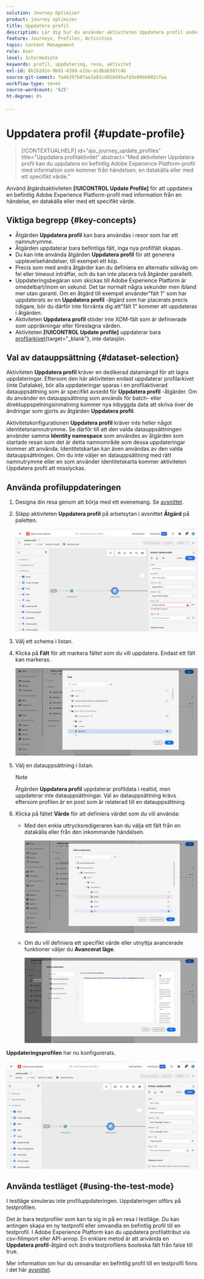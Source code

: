 ```yaml
---
solution: Journey Optimizer
product: journey optimizer
title: Uppdatera profil
description: Lär dig hur du använder aktiviteten Uppdatera profil under en resa
feature: Journeys, Profiles, Activities
topic: Content Management
role: User
level: Intermediate
keywords: profil, uppdatering, resa, aktivitet
exl-id: 8b2b2d1e-9bd1-439d-a15e-acdbab387c4b
source-git-commit: fa46397b87ae3a81cd016d95afd3e09bb002cfaa
workflow-type: tm+mt
source-wordcount: '625'
ht-degree: 0%

---
```


# Uppdatera profil {#update-profile}

>[!CONTEXTUALHELP]
>id="ajo_journey_update_profiles"
>title="Uppdatera profilaktivitet"
>abstract="Med aktiviteten Uppdatera profil kan du uppdatera en befintlig Adobe Experience Platform-profil med information som kommer från händelsen, en datakälla eller med ett specifikt värde."

Använd åtgärdsaktiviteten **[!UICONTROL Update Profile]** för att uppdatera en befintlig Adobe Experience Platform-profil med information från en händelse, en datakälla eller med ett specifikt värde.

## Viktiga begrepp {#key-concepts}

* Åtgärden **Uppdatera profil** kan bara användas i resor som har ett namnutrymme.
* Åtgärden uppdaterar bara befintliga fält, inga nya profilfält skapas.
* Du kan inte använda åtgärden **Uppdatera profil** för att generera upplevelsehändelser, till exempel ett köp.
* Precis som med andra åtgärder kan du definiera en alternativ sökväg om fel eller timeout inträffar, och du kan inte placera två åtgärder parallellt.
* Uppdateringsbegäran som skickas till Adobe Experience Platform är omedelbart/inom en sekund. Det tar normalt några sekunder men ibland mer utan garanti. Om en åtgärd till exempel använder&quot;fält 1&quot; som har uppdaterats av en **Uppdatera profil** -åtgärd som har placerats precis tidigare, bör du därför inte förvänta dig att&quot;fält 1&quot; kommer att uppdateras i åtgärden.
* Aktiviteten **Uppdatera profil** stöder inte XDM-fält som är definierade som uppräkningar eller föreslagna värden.
* Aktiviteten **[!UICONTROL Update profile]** uppdaterar bara [profilarkivet](https://experienceleague.adobe.com/docs/experience-platform/profile/home.html?lang=sv-SE#profile-data-store){target="_blank"}, inte datasjön.

## Val av datauppsättning {#dataset-selection}

Aktiviteten **Uppdatera profil** kräver en dedikerad datamängd för att lagra uppdateringar. Eftersom den här aktiviteten endast uppdaterar profilarkivet (inte Datalake), bör alla uppdateringar sparas i en profilaktiverad datauppsättning som är specifikt avsedd för **Uppdatera profil** -åtgärder. Om du använder en datauppsättning som används för batch- eller direktuppspelningsinmatning kommer nya inbyggda data att skriva över de ändringar som gjorts av åtgärden **Uppdatera profil**.

Aktivitetskonfigurationen **Uppdatera profil** kräver inte heller något identitetsnamnutrymme. Se därför till att den valda datauppsättningen använder samma **Identity namespace** som användes av åtgärden som startade resan som det är detta namnområde som dessa uppdateringar kommer att använda. Identitetskartan kan även användas av den valda datauppsättningen. Om du inte väljer en datauppsättning med rätt namnutrymme eller en som använder identitetskarta kommer aktiviteten Uppdatera profil att misslyckas.

## Använda profiluppdateringen

1. Designa din resa genom att börja med ett evenemang. Se [avsnittet](../building-journeys/journey.md).

1. Släpp aktiviteten **Uppdatera profil** på arbetsytan i avsnittet **Åtgärd** på paletten.

   ![](assets/profileupdate0.png)

1. Välj ett schema i listan.

1. Klicka på **Fält** för att markera fältet som du vill uppdatera. Endast ett fält kan markeras.

   ![](assets/profileupdate2.png)

1. Välj en datauppsättning i listan.

   >[!NOTE]
   >
   >Åtgärden **Uppdatera profil** uppdaterar profildata i realtid, men uppdaterar inte datauppsättningar. Val av datauppsättning krävs eftersom profilen är en post som är relaterad till en datauppsättning.

1. Klicka på fältet **Värde** för att definiera värdet som du vill använda:

   * Med den enkla uttrycksredigeraren kan du välja ett fält från en datakälla eller från den inkommande händelsen.

     ![](assets/profileupdate4.png)

   * Om du vill definiera ett specifikt värde eller utnyttja avancerade funktioner väljer du **Avancerat läge**.

     ![](assets/profileupdate3.png)

**Uppdateringsprofilen** har nu konfigurerats.

![](assets/profileupdate1.png)


## Använda testläget {#using-the-test-mode}

I testläge simuleras inte profiluppdateringen. Uppdateringen utförs på testprofilen.

Det är bara testprofiler som kan ta sig in på en resa i testläge. Du kan antingen skapa en ny testprofil eller omvandla en befintlig profil till en testprofil. I Adobe Experience Platform kan du uppdatera profilattribut via csv-filimport eller API-anrop. En enklare metod är att använda en **Uppdatera profil**-åtgärd och ändra testprofilens booleska fält från false till true.

Mer information om hur du omvandlar en befintlig profil till en testprofil finns i det här [avsnittet](../audience/creating-test-profiles.md#create-test-profiles-csv).
